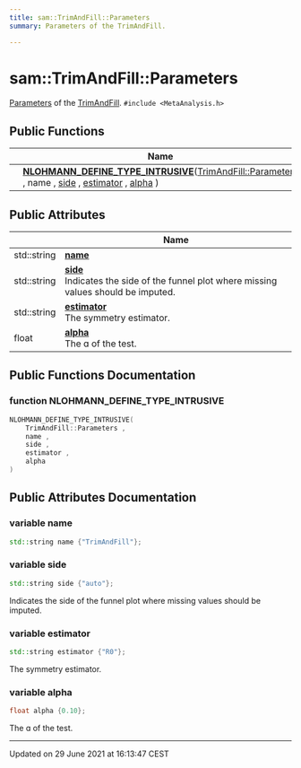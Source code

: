 ```yaml
---
title: sam::TrimAndFill::Parameters
summary: Parameters of the TrimAndFill. 

---
```


# sam::TrimAndFill::Parameters



[Parameters]() of the [TrimAndFill](/doxygen/Classes/classsam_1_1_trim_and_fill/). 
`#include <MetaAnalysis.h>`

## Public Functions

|                | Name           |
| -------------- | -------------- |
| | **[NLOHMANN_DEFINE_TYPE_INTRUSIVE](/doxygen/Classes/structsam_1_1_trim_and_fill_1_1_parameters/#function-nlohmann_define_type_intrusive)**([TrimAndFill::Parameters](/doxygen/Classes/structsam_1_1_trim_and_fill_1_1_parameters/) , name , [side](/doxygen/Classes/structsam_1_1_trim_and_fill_1_1_parameters/#variable-side) , [estimator](/doxygen/Classes/structsam_1_1_trim_and_fill_1_1_parameters/#variable-estimator) , [alpha](/doxygen/Classes/structsam_1_1_trim_and_fill_1_1_parameters/#variable-alpha) ) |

## Public Attributes

|                | Name           |
| -------------- | -------------- |
| std::string | **[name](/doxygen/Classes/structsam_1_1_trim_and_fill_1_1_parameters/#variable-name)**  |
| std::string | **[side](/doxygen/Classes/structsam_1_1_trim_and_fill_1_1_parameters/#variable-side)** <br>Indicates the side of the funnel plot where missing values should be imputed.  |
| std::string | **[estimator](/doxygen/Classes/structsam_1_1_trim_and_fill_1_1_parameters/#variable-estimator)** <br>The symmetry estimator.  |
| float | **[alpha](/doxygen/Classes/structsam_1_1_trim_and_fill_1_1_parameters/#variable-alpha)** <br>The ɑ of the test.  |

## Public Functions Documentation

### function NLOHMANN_DEFINE_TYPE_INTRUSIVE

```cpp
NLOHMANN_DEFINE_TYPE_INTRUSIVE(
    TrimAndFill::Parameters ,
    name ,
    side ,
    estimator ,
    alpha 
)
```


## Public Attributes Documentation

### variable name

```cpp
std::string name {"TrimAndFill"};
```


### variable side

```cpp
std::string side {"auto"};
```

Indicates the side of the funnel plot where missing values should be imputed. 

### variable estimator

```cpp
std::string estimator {"R0"};
```

The symmetry estimator. 

### variable alpha

```cpp
float alpha {0.10};
```

The ɑ of the test. 

-------------------------------

Updated on 29 June 2021 at 16:13:47 CEST